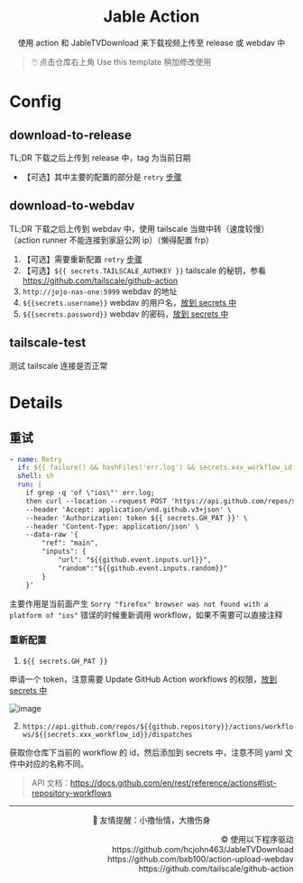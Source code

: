<h1 align="center">Jable Action</h1>
<p align="center">
使用 action 和 JableTVDownload 来下载视频上传至 release 或 webdav 中
</p>

> 🖱️ 点击仓库右上角 Use this template 稍加修改使用

# Config

## download-to-release

TL;DR 下载之后上传到 release 中，tag 为当前日期

* 【可选】其中主要的配置的部分是 `retry` [步骤](#重试)


## download-to-webdav

TL;DR 下载之后上传到 webdav 中，使用 tailscale 当做中转（速度较慢）（action runner 不能连接到家庭公网 ip）（懒得配置 frp）

1. 【可选】需要重新配置 `retry` [步骤](#重试)
2. 【可选】`${{ secrets.TAILSCALE_AUTHKEY }}` tailscale 的秘钥，参看 https://github.com/tailscale/github-action
3. `http://jojo-nas-one:5999` webdav 的地址
4. `${{secrets.username}}` webdav 的用户名，[放到 secrets 中](https://docs.github.com/en/actions/security-guides/encrypted-secrets)
5. `${{secrets.password}}` webdav 的密码，[放到 secrets 中](https://docs.github.com/en/actions/security-guides/encrypted-secrets)

## tailscale-test

测试 tailscale 连接是否正常

# Details

## 重试

```yaml
- name: Retry
  if: ${{ failure() && hashFiles('err.log') && secrets.xxx_workflow_id != '' }}
  shell: sh
  run: |
    if grep -q 'of \"ios\"' err.log;
    then curl --location --request POST 'https://api.github.com/repos/${{github.repository}}/actions/workflows/${{secrets.xxx_workflow_id}}/dispatches' \
    --header 'Accept: application/vnd.github.v3+json' \
    --header 'Authorization: token ${{ secrets.GH_PAT }}' \
    --header 'Content-Type: application/json' \
    --data-raw '{
        "ref": "main",
        "inputs": {
            "url": "${{github.event.inputs.url}}",
            "random":"${{github.event.inputs.random}}"
        }
    }'
```

主要作用是当前面产生 `Sorry "firefox" browser was not found with a platform of "ios"` 错误的时候重新调用 workflow，如果不需要可以直接注释
### 重新配置

1. `${{ secrets.GH_PAT }}`

申请一个 token，注意需要 Update GitHub Action workflows 的权限，[放到 secrets 中](https://docs.github.com/en/actions/security-guides/encrypted-secrets)

![image](https://user-images.githubusercontent.com/20685961/151335371-0dbc2f04-25bf-455a-b33e-4d001561798a.png)

2. `https://api.github.com/repos/${{github.repository}}/actions/workflows/${{secrets.xxx_workflow_id}}/dispatches`

获取你仓库下当前的 workflow 的 id，然后添加到 secrets 中，注意不同 yaml 文件中对应的名称不同。

> API 文档：https://docs.github.com/en/rest/reference/actions#list-repository-workflows



----


<p align="center"> 
  🤝 友情提醒：小撸怡情，大撸伤身
</p>

<p align="right">
  ©️ 使用以下程序驱动 <br>
  https://github.com/hcjohn463/JableTVDownload <br>
  https://github.com/bxb100/action-upload-webdav <br>
  https://github.com/tailscale/github-action <br>
</p>

